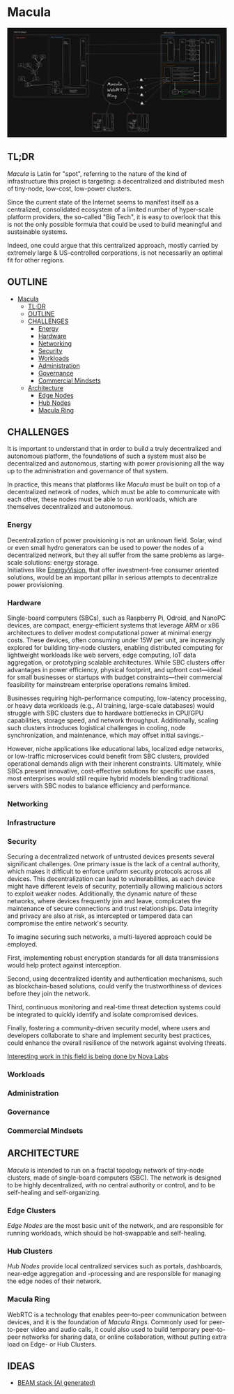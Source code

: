 # Macula

![Macula Container Diagram](architecture/macula-container.png)

## TL;DR

_Macula_ is Latin for "spot", referring to the nature of the kind of infrastructure this project is targeting: a decentralized and distributed mesh of tiny-node, low-cost, low-power clusters.

Since the current state of the Internet seems to manifest itself as a centralized, consolidated ecosystem of a limited number of hyper-scale platform providers, the so-called "Big Tech", it is easy to overlook that this is not the only possible formula that could be used to build meaningful and sustainable systems.

Indeed, one could argue that this centralized approach, mostly carried by extremely large & US-controlled corporations, is not necessarily an optimal fit for other regions.

## OUTLINE

- [Macula](#macula)
  - [TL;DR](#tldr)
  - [OUTLINE](#outline)
  - [CHALLENGES](#challenges)
    - [Energy](#energy)
    - [Hardware](#hardware)
    - [Networking](#networking)
    - [Security](#security)
    - [Workloads](#workloads)
    - [Administration](#administration)
    - [Governance](#governance)
    - [Commercial Mindsets](#commercial-mindsets)
  - [Architecture](#architecture)
    - [Edge Nodes](#edge-nodes)
    - [Hub Nodes](#hub-nodes)
    - [Macula Ring](#macula-ring)

## CHALLENGES

It is important to understand that in order to build a truly decentralized and autonomous platform, the foundations of such a system must also be decentralized and autonomous, starting with power provisioning all the way up to the administration and governance of that system.

In practice, this means that platforms like _Macula_ must be built on top of a decentralized network of nodes, which must be able to communicate with each other, these nodes must be able to run workloads, which are themselves decentralized and autonomous.

### Energy

Decentralization of power provisioning is not an unknown field. Solar, wind or even small hydro generators can be used to power the nodes of a decentralized network, but they all suffer from the same problems as large-scale solutions: energy storage.  
Initiatives like [EnergyVision](https://energyvision.be), that offer investment-free consumer oriented solutions, would be an important pillar in serious attempts to decentralize power provisioning.

### Hardware

Single-board computers (SBCs), such as Raspberry Pi, Odroid, and NanoPC devices, are compact, energy-efficient systems that leverage ARM or x86 architectures to deliver modest computational power at minimal energy costs. These devices, often consuming under 15W per unit, are increasingly explored for building tiny-node clusters, enabling distributed computing for lightweight workloads like web servers, edge computing, IoT data aggregation, or prototyping scalable architectures. While SBC clusters offer advantages in power efficiency, physical footprint, and upfront cost—ideal for small businesses or startups with budget constraints—their commercial feasibility for mainstream enterprise operations remains limited.

Businesses requiring high-performance computing, low-latency processing, or heavy data workloads (e.g., AI training, large-scale databases) would struggle with SBC clusters due to hardware bottlenecks in CPU/GPU capabilities, storage speed, and network throughput. Additionally, scaling such clusters introduces logistical challenges in cooling, node synchronization, and maintenance, which may offset initial savings.-

However, niche applications like educational labs, localized edge networks, or low-traffic microservices could benefit from SBC clusters, provided operational demands align with their inherent constraints. Ultimately, while SBCs present innovative, cost-effective solutions for specific use cases, most enterprises would still require hybrid models blending traditional servers with SBC nodes to balance efficiency and performance.

### Networking

### Infrastructure

### Security

Securing a decentralized network of untrusted devices presents several significant challenges. One primary issue is the lack of a central authority, which makes it difficult to enforce uniform security protocols across all devices. This decentralization can lead to vulnerabilities, as each device might have different levels of security, potentially allowing malicious actors to exploit weaker nodes. Additionally, the dynamic nature of these networks, where devices frequently join and leave, complicates the maintenance of secure connections and trust relationships. Data integrity and privacy are also at risk, as intercepted or tampered data can compromise the entire network's security.

To imagine securing such networks, a multi-layered approach could be employed.

First, implementing robust encryption standards for all data transmissions would help protect against interception.

Second, using decentralized identity and authentication mechanisms, such as blockchain-based solutions, could verify the trustworthiness of devices before they join the network.

Third, continuous monitoring and real-time threat detection systems could be integrated to quickly identify and isolate compromised devices.

Finally, fostering a community-driven security model, where users and developers collaborate to share and implement security best practices, could enhance the overall resilience of the network against evolving threats.

[Interesting work in this field is being done by Nova Labs](https://youtu.be/c1DMN_mmRoQ?si=Z9ngoDn3JdJdgqUY)

### Workloads

### Administration

### Governance

### Commercial Mindsets

## ARCHITECTURE

_Macula_ is intended to run on a fractal topology network of tiny-node clusters, made of single-board computers (SBC). The network is designed to be highly decentralized, with no central authority or control, and to be self-healing and self-organizing.

### Edge Clusters

_Edge Nodes_ are the most basic unit of the network, and are responsible for running workloads, which should be hot-swappable and self-healing.

### Hub Clusters

_Hub Nodes_ provide local centralized services such as portals, dashboards, near-edge aggregation and -processing and are responsible for managing the edge nodes of their network.

### Macula Ring

WebRTC is a technology that enables peer-to-peer communication between devices, and it is the foundation of _Macula Rings_. Commonly used for peer-to-peer video and audio calls, it could also used to build temporary peer-to-peer networks for sharing data, or online collaboration, without putting extra load on Edge- or Hub Clusters.

## IDEAS

- [BEAM stack (AI generated)](ideas/analysis/root-beam.md)
